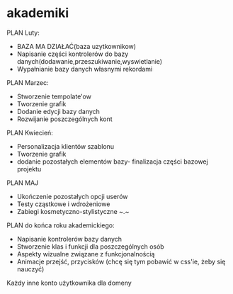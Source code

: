 akademiki
=========

PLAN Luty:
* BAZA MA DZIAŁAĆ(baza uzytkownikow)
* Napisanie części kontrolerów do bazy danych(dodawanie,przeszukiwanie,wyswietlanie)
* Wypałnianie bazy danych własnymi rekordami

PLAN Marzec:
* Stworzenie tempolate'ow
* Tworzenie grafik
* Dodanie edycji bazy danych
* Rozwijanie poszczególnych kont

PLAN Kwiecień:
* Personalizacja klientów szablonu
* Tworzenie grafik
* dodanie pozostałych elementów bazy- finalizacja części bazowej projektu

PLAN MAJ
* Ukończenie pozostałych opcji userów
* Testy cząstkowe i wdrożeniowe
* Zabiegi kosmetyczno-stylistyczne ~.~

PLAN do końca roku akademickiego:
* Napisanie kontrolerów bazy danych
* Stworzenie klas i funkcji dla poszczególnych osób
* Aspekty wizualne związane z funkcjonalnością
* Animacje przejść, przycisków (chcę się tym pobawić w css'ie, żeby się nauczyć)



Każdy inne konto użytkownika dla domeny

